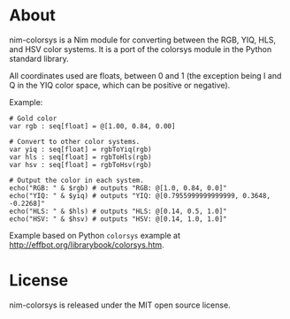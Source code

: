 About
=====

nim-colorsys is a Nim module for converting between the RGB, YIQ, HLS, and HSV color systems. It is a port of the colorsys module in the Python standard library.

All coordinates used are floats, between 0 and 1 (the exception being I and Q in the YIQ color space, which can be positive or negative).

Example: 

    # Gold color
    var rgb : seq[float] = @[1.00, 0.84, 0.00]
    
    # Convert to other color systems.
    var yiq : seq[float] = rgbToYiq(rgb)
    var hls : seq[float] = rgbToHls(rgb)
    var hsv : seq[float] = rgbToHsv(rgb)
    
    # Output the color in each system.
    echo("RGB: " & $rgb) # outputs "RGB: @[1.0, 0.84, 0.0]"
    echo("YIQ: " & $yiq) # outputs "YIQ: @[0.7955999999999999, 0.3648, -0.2268]"
    echo("HLS: " & $hls) # outputs "HLS: @[0.14, 0.5, 1.0]"
    echo("HSV: " & $hsv) # outputs "HSV: @[0.14, 1.0, 1.0]"

Example based on Python ``colorsys`` example at http://effbot.org/librarybook/colorsys.htm.

License
=======

nim-colorsys is released under the MIT open source license.
